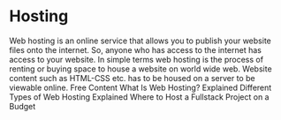 # Hosting

Web hosting is an online service that allows you to publish your website files onto the internet. So, anyone who has access to the internet has access to your website.
In simple terms web hosting is the process of renting or buying space to house a website on world wide web. Website content such as HTML-CSS etc. has to be housed on a server to be viewable online.
<ResourceGroupTitle>Free Content</ResourceGroupTitle>
<BadgeLink badgeText='Watch' href='https://www.youtube.com/watch?v=htbY9-yggB0'>What Is Web Hosting? Explained</BadgeLink>
<BadgeLink badgeText='Watch' href='https://www.youtube.com/watch?v=AXVZYzw8geg'>Different Types of Web Hosting Explained</BadgeLink>
<BadgeLink badgeText='Watch' href='https://www.youtube.com/watch?v=Kx_1NYYJS7Q'>Where to Host a Fullstack Project on a Budget</BadgeLink>
